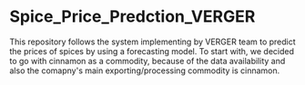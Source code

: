 # Spice_Price_Predction_VERGER
This repository follows the system implementing by VERGER team to predict the prices of spices by using a forecasting model. To start with, we decided to go with cinnamon as a commodity, because of the data availability and also the comapny's main exporting/processing commodity is cinnamon.

